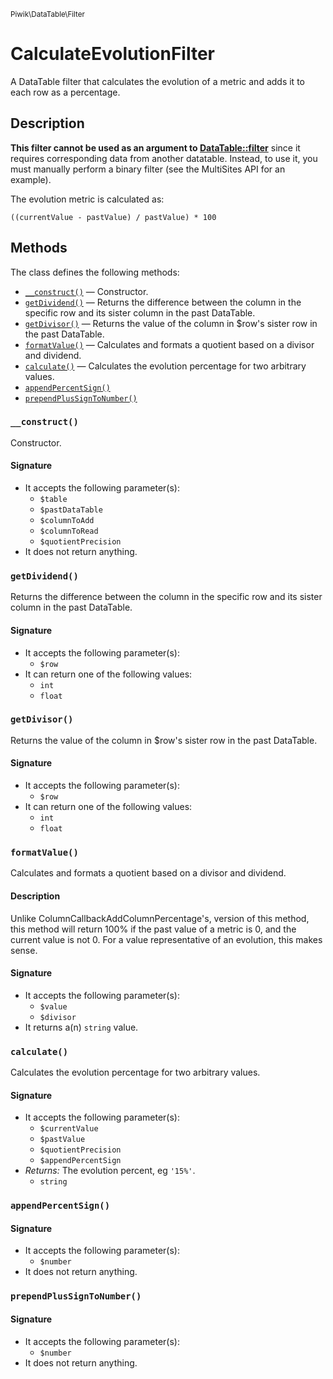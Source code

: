 <small>Piwik\DataTable\Filter</small>

CalculateEvolutionFilter
========================

A DataTable filter that calculates the evolution of a metric and adds it to each row as a percentage.

Description
-----------

**This filter cannot be used as an argument to [DataTable::filter](#)** since
it requires corresponding data from another datatable. Instead, to use it,
you must manually perform a binary filter (see the MultiSites API for an
example).

The evolution metric is calculated as:

    ((currentValue - pastValue) / pastValue) * 100


Methods
-------

The class defines the following methods:

- [`__construct()`](#__construct) &mdash; Constructor.
- [`getDividend()`](#getdividend) &mdash; Returns the difference between the column in the specific row and its sister column in the past DataTable.
- [`getDivisor()`](#getdivisor) &mdash; Returns the value of the column in $row's sister row in the past DataTable.
- [`formatValue()`](#formatvalue) &mdash; Calculates and formats a quotient based on a divisor and dividend.
- [`calculate()`](#calculate) &mdash; Calculates the evolution percentage for two arbitrary values.
- [`appendPercentSign()`](#appendpercentsign)
- [`prependPlusSignToNumber()`](#prependplussigntonumber)

<a name="__construct" id="__construct"></a>
### `__construct()`

Constructor.

#### Signature

- It accepts the following parameter(s):
    - `$table`
    - `$pastDataTable`
    - `$columnToAdd`
    - `$columnToRead`
    - `$quotientPrecision`
- It does not return anything.

<a name="getdividend" id="getdividend"></a>
### `getDividend()`

Returns the difference between the column in the specific row and its sister column in the past DataTable.

#### Signature

- It accepts the following parameter(s):
    - `$row`
- It can return one of the following values:
    - `int`
    - `float`

<a name="getdivisor" id="getdivisor"></a>
### `getDivisor()`

Returns the value of the column in $row's sister row in the past DataTable.

#### Signature

- It accepts the following parameter(s):
    - `$row`
- It can return one of the following values:
    - `int`
    - `float`

<a name="formatvalue" id="formatvalue"></a>
### `formatValue()`

Calculates and formats a quotient based on a divisor and dividend.

#### Description

Unlike ColumnCallbackAddColumnPercentage's,
version of this method, this method will return 100% if the past
value of a metric is 0, and the current value is not 0. For a
value representative of an evolution, this makes sense.

#### Signature

- It accepts the following parameter(s):
    - `$value`
    - `$divisor`
- It returns a(n) `string` value.

<a name="calculate" id="calculate"></a>
### `calculate()`

Calculates the evolution percentage for two arbitrary values.

#### Signature

- It accepts the following parameter(s):
    - `$currentValue`
    - `$pastValue`
    - `$quotientPrecision`
    - `$appendPercentSign`
- _Returns:_ The evolution percent, eg `'15%'`.
    - `string`

<a name="appendpercentsign" id="appendpercentsign"></a>
### `appendPercentSign()`

#### Signature

- It accepts the following parameter(s):
    - `$number`
- It does not return anything.

<a name="prependplussigntonumber" id="prependplussigntonumber"></a>
### `prependPlusSignToNumber()`

#### Signature

- It accepts the following parameter(s):
    - `$number`
- It does not return anything.

